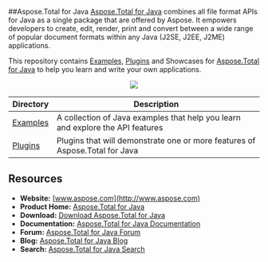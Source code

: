 ##Aspose.Total for Java
[Aspose.Total for Java](http://www.aspose.com/products/total/java) combines all file format APIs for Java as a single package that are offered by Aspose. It empowers developers to create, edit, render, print and convert between a wide range of popular document formats within any Java (J2SE, J2EE, J2ME) applications.

This repository contains [Examples](Examples), [Plugins](Plugins) and Showcases for [Aspose.Total for Java](http://www.aspose.com/products/total/java) to help you learn and write your own applications.

<p align="center">

  <a title="Download complete Aspose.Total for Java source code" href="https://github.com/aspose-total/Aspose.Total-for-Java/archive/master.zip">
	<img src="http://i.imgur.com/hwNhrGZ.png" />
  </a>
</p>

Directory | Description
--------- | -----------
[Examples](Examples)  | A collection of Java examples that help you learn and explore the API features
[Plugins](Plugins)  | Plugins that will demonstrate one or more features of Aspose.Total for Java

## Resources

+ **Website:** [www.aspose.com](http://www.aspose.com)
+ **Product Home:** [Aspose.Total for Java](http://www.aspose.com/products/total/java)
+ **Download:** [Download Aspose.Total for Java](http://www.aspose.com/downloads/total/java)
+ **Documentation:** [Aspose.Total for Java Documentation](http://www.aspose.com/docs/display/totalnet/Home)
+ **Forum:** [Aspose.Total for Java Forum](http://www.aspose.com/community/forums/aspose.total-product-family/442/showforum.aspx)
+ **Blog:** [Aspose.Total for Java Blog](http://www.aspose.com/blogs/aspose-products/aspose-total-product-family.html)
+ **Search:** [Aspose.Total for Java Search](https://search.aspose.com/)
